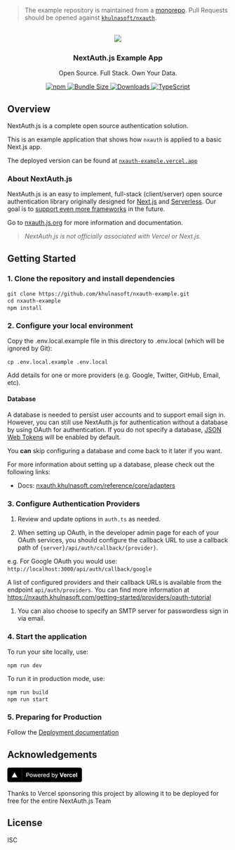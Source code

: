 > The example repository is maintained from a [monorepo](https://github.com/khulnasoft/nxauth/tree/main/apps/examples/nextjs). Pull Requests should be opened against [`khulnasoft/nxauth`](https://github.com/khulnasoft/nxauth).

<p align="center">
   <br/>
   <a href="https://nxauth.khulnasoft.com" target="_blank"><img width="150px" src="https://nxauth.khulnasoft.com/img/logo-sm.png" /></a>
   <h3 align="center">NextAuth.js Example App</h3>
   <p align="center">
   Open Source. Full Stack. Own Your Data.
   </p>
   <p align="center" style="align: center;">
      <a href="https://npm.im/nxauth">
        <img alt="npm" src="https://img.shields.io/npm/v/nxauth?color=green&label=nxauth">
      </a>
      <a href="https://bundlephobia.com/result?p=nxauth-example">
        <img src="https://img.shields.io/bundlephobia/minzip/nxauth?label=nxauth" alt="Bundle Size"/>
      </a>
      <a href="https://www.npmtrends.com/nxauth">
        <img src="https://img.shields.io/npm/dm/nxauth?label=nxauth%20downloads" alt="Downloads" />
      </a>
      <a href="https://npm.im/nxauth">
        <img src="https://img.shields.io/badge/npm-TypeScript-blue" alt="TypeScript" />
      </a>
   </p>
</p>

## Overview

NextAuth.js is a complete open source authentication solution.

This is an example application that shows how `nxauth` is applied to a basic Next.js app.

The deployed version can be found at [`nxauth-example.vercel.app`](https://nxauth-example.vercel.app)

### About NextAuth.js

NextAuth.js is an easy to implement, full-stack (client/server) open source authentication library originally designed for [Next.js](https://nextjs.org) and [Serverless](https://vercel.com). Our goal is to [support even more frameworks](https://github.com/khulnasoft/nxauth/issues/2294) in the future.

Go to [nxauth.js.org](https://nxauth.khulnasoft.com) for more information and documentation.

> _NextAuth.js is not officially associated with Vercel or Next.js._

## Getting Started

### 1. Clone the repository and install dependencies

```
git clone https://github.com/khulnasoft/nxauth-example.git
cd nxauth-example
npm install
```

### 2. Configure your local environment

Copy the .env.local.example file in this directory to .env.local (which will be ignored by Git):

```
cp .env.local.example .env.local
```

Add details for one or more providers (e.g. Google, Twitter, GitHub, Email, etc).

#### Database

A database is needed to persist user accounts and to support email sign in. However, you can still use NextAuth.js for authentication without a database by using OAuth for authentication. If you do not specify a database, [JSON Web Tokens](https://jwt.io/introduction) will be enabled by default.

You **can** skip configuring a database and come back to it later if you want.

For more information about setting up a database, please check out the following links:

- Docs: [nxauth.khulnasoft.com/reference/core/adapters](https://nxauth.khulnasoft.com/reference/core/adapters)

### 3. Configure Authentication Providers

1. Review and update options in `auth.ts` as needed.

2. When setting up OAuth, in the developer admin page for each of your OAuth services, you should configure the callback URL to use a callback path of `{server}/api/auth/callback/{provider}`.

e.g. For Google OAuth you would use: `http://localhost:3000/api/auth/callback/google`

A list of configured providers and their callback URLs is available from the endpoint `api/auth/providers`. You can find more information at https://nxauth.khulnasoft.com/getting-started/providers/oauth-tutorial

1. You can also choose to specify an SMTP server for passwordless sign in via email.

### 4. Start the application

To run your site locally, use:

```
npm run dev
```

To run it in production mode, use:

```
npm run build
npm run start
```

### 5. Preparing for Production

Follow the [Deployment documentation](https://nxauth.khulnasoft.com/getting-started/deployment)

## Acknowledgements

<a href="https://vercel.com?utm_source=khulnasoft&utm_campaign=oss">
<img width="170px" src="https://raw.githubusercontent.com/khulnasoft/nxauth/main/docs/public/img/etc/powered-by-vercel.svg" alt="Powered By Vercel" />
</a>
<p align="left">Thanks to Vercel sponsoring this project by allowing it to be deployed for free for the entire NextAuth.js Team</p>

## License

ISC
